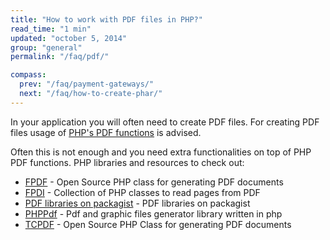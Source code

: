 ```yaml
---
title: "How to work with PDF files in PHP?"
read_time: "1 min"
updated: "october 5, 2014"
group: "general"
permalink: "/faq/pdf/"

compass:
  prev: "/faq/payment-gateways/"
  next: "/faq/how-to-create-phar/"
---
```


In your application you will often need to create PDF files. For creating PDF files usage of [PHP's PDF functions](http://php.net/manual/en/book.pdf.php) is advised.

Often this is not enough and you need extra functionalities on top of PHP PDF functions. PHP libraries and resources to check out:

* [FPDF](http://www.fpdf.org/) - Open Source PHP class for generating PDF documents
* [FPDI](http://www.setasign.com/products/fpdi/about/) - Collection of PHP classes to read pages from PDF
* [PDF libraries on packagist](https://packagist.org/search/?q=pdf) - PDF libraries on packagist
* [PHPPdf](https://github.com/psliwa/PHPPdf) - Pdf and graphic files generator library written in php
* [TCPDF](http://www.tcpdf.org/) - Open Source PHP Class for generating PDF documents
